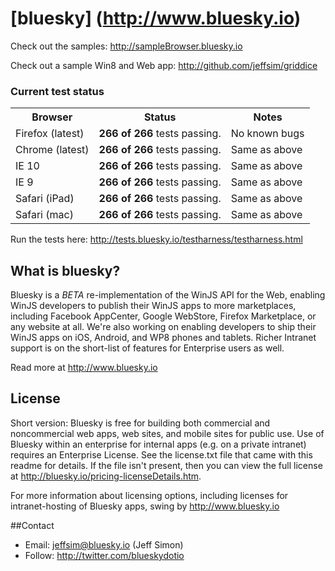 # [bluesky] (http://www.bluesky.io)

Check out the samples: http://sampleBrowser.bluesky.io

Check out a sample Win8 and Web app: http://github.com/jeffsim/griddice

### Current test status
<table>
<tr><th>Browser</th><th>Status</th><th>Notes</th></tr>
<tr><td>Firefox (latest)</td><td><b>266 of 266</b> tests passing.</td><td>No known bugs</td></tr>
<tr><td>Chrome (latest)</td><td><b>266 of 266</b> tests passing.</td><td>Same as above</td></tr>
<tr><td>IE 10</td><td><b>266 of 266</b> tests passing.</td><td>Same as above</td></tr>
<tr><td>IE 9</td><td><b>266 of 266</b> tests passing.</td><td>Same as above</td></tr>
<tr><td>Safari (iPad)</td><td><b>266 of 266</b> tests passing.</td><td>Same as above</td></tr>
<tr><td>Safari (mac)</td><td><b>266 of 266</b> tests passing.</td><td>Same as above</td></tr>
</table>

Run the tests here: http://tests.bluesky.io/testharness/testharness.html

## What is bluesky?
Bluesky is a *BETA* re-implementation of the WinJS API for the Web, enabling WinJS developers to publish their WinJS apps to more marketplaces, 
including Facebook AppCenter, Google WebStore, Firefox Marketplace, or any website at all. We're also working on enabling developers to
ship their WinJS apps on iOS, Android, and WP8 phones and tablets.  Richer Intranet support is on the short-list of features for Enterprise users
as well.

Read more at http://www.bluesky.io

## License
Short version: Bluesky is free for building both commercial and noncommercial web apps, web sites, and mobile sites for public use.  Use of Bluesky
within an enterprise for internal apps (e.g. on a private intranet) requires an Enterprise License.  See the license.txt file that came with this
readme for details.  If the file isn't present, then you can view the full license at http://bluesky.io/pricing-licenseDetails.htm.

For more information about licensing options, including licenses for intranet-hosting of Bluesky apps, swing by http://www.bluesky.io

##Contact
- Email: jeffsim@bluesky.io (Jeff Simon)
- Follow: http://twitter.com/blueskydotio
